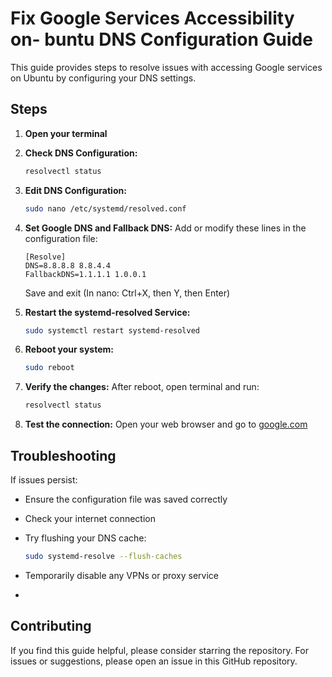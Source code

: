# Fix Google Services Accessibility on- buntu DNS Configuration Guide

This guide provides steps to resolve issues with accessing Google services on Ubuntu by configuring your DNS settings.

## Steps

1. **Open your terminal**

2. **Check DNS Configuration:**
   ```bash
   resolvectl status
   ```

3. **Edit DNS Configuration:**
   ```bash
   sudo nano /etc/systemd/resolved.conf
   ```

4. **Set Google DNS and Fallback DNS:**
   Add or modify these lines in the configuration file:
   ```
   [Resolve]
   DNS=8.8.8.8 8.8.4.4
   FallbackDNS=1.1.1.1 1.0.0.1
   ```
   Save and exit (In nano: Ctrl+X, then Y, then Enter)

5. **Restart the systemd-resolved Service:**
   ```bash
   sudo systemctl restart systemd-resolved
   ```

6. **Reboot your system:**
   ```bash
   sudo reboot
   ```

7. **Verify the changes:**
   After reboot, open terminal and run:
   ```bash
   resolvectl status
   ```

8. **Test the connection:**
   Open your web browser and go to [google.com](https://google.com)

## Troubleshooting

If issues persist:
- Ensure the configuration file was saved correctly
- Check your internet connection
- Try flushing your DNS cache:
  ```bash
  sudo systemd-resolve --flush-caches
  ```
- Temporarily disable any VPNs or proxy service

- 
## Contributing
If you find this guide helpful, please consider starring the repository. For issues or suggestions, please open an issue in this GitHub repository.
